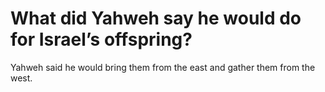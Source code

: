 # What did Yahweh say he would do for Israel’s offspring?

Yahweh said he would bring them from the east and gather them from the west.

